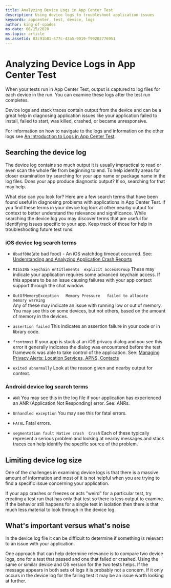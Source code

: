 ```yaml
---
title: Analyzing Device Logs in App Center Test
description: Using device logs to troubleshoot application issues
keywords: appcenter, test, device, logs
author: king-of-spades
ms.date: 06/15/2020
ms.topic: article
ms.assetid: 03c91b81-477c-43a5-9019-f99202776951
---
```


# Analyzing Device Logs in App Center Test
When your tests run in App Center Test, output is captured to log files for each device in the run. You can examine these logs after the test run completes. 

Device logs and stack traces contain output from the device and can be a great help in diagnosing application issues like your application failed to install, failed to start, was killed, crashed, or became unresponsive. 

For information on how to navigate to the logs and information on the other logs see [An Introduction to Logs in App Center Test](~/test-cloud/test-reports#test-logs).

## Searching the device log
The device log contains so much output it is usually impractical to read or even scan the whole file from beginning to end. To help identify areas for closer examination try searching for your app name or package name in the log files. Does your app produce diagnostic output? If so, searching for that may help.

What else can you look for? Here are a few search terms that have been found useful in diagnosing problems with applications in App Center Test. If you find these terms in your device log look at other nearby output for context to better understand the relevance and significance. While searching the device log you may discover terms that are useful for identifying issues specific to your app. Keep track of those for help in troubleshooting future test runs.

### iOS device log search terms
- `8badf00d`(ate bad food) - An iOS watchdog timeout occurred. 
    See: [Understanding and Analyzing Application Crash Reports](https://developer.apple.com/library/archive/technotes/tn2151/_index.html)

- `MISSING keychain entitlements 
    explicit accessGroup`
    These may indicate your application requires some advanced keychain access. If this appears to be an issue causing failures with your app contact support through the chat window.

- `OutOfMemoryException  
    Memory Pressure  
    failed to allocate   
    memory warning`    
    Any of these may indicate an issue with running low or out of memory. You may see this on some devices, but not others, based on the amount of memory in the devices.
    
- `assertion failed` 
    This indicates an assertion failure in your code or in library code.
    
- `frontmost` 
    If your app is stuck at an iOS privacy dialog and you see this error it generally indicates the dialog was encountered before the test framework was able to take control of the application. 
    See: [Managing Privacy Alerts: Location Services, APNS, Contacts](https://github.com/calabash/calabash-ios/wiki/Managing-Privacy-Alerts:--Location-Services,-APNS,-Contacts)
    
- `exited abnormally` 
    Look at the reason given and nearby output for context.
    
### Android device log search terms
- `ANR` 
    You may see this in the log file if your application has experienced an ANR (Application Not Responding) error. See: ANRs.
    
- `Unhandled exception` 
    You may see this for fatal errors.

- `FATAL` 
    Fatal errors.

- `segmentation fault
    Native crash 
    Crash` 
    Each of these typically represent a serious problem and looking at nearby messages and stack traces can help identify the specific source of the problem.
    
## Limiting device log size
One of the challenges in examining device logs is that there is a massive amount of information and most of it is not helpful when you are trying to find a specific issue concerning your application.

If your app crashes or freezes or acts "weird" for a particular test, try creating a test run that has only that test so there is less output to examine. If the behavior still happens for a single test in isolation then there is that much less material to look through in the device log.

## What's important versus what's noise
In the device log file it can be difficult to determine if something is relevant to an issue with your application.

One approach that can help determine relevance is to compare two device logs, one for a test that passed and one that failed or crashed. Using the same or similar device and OS version for the two tests helps. If the message appears in both sets of logs it is probably not a concern. If it only occurs in the device log for the failing test it may be an issue worth looking at further.